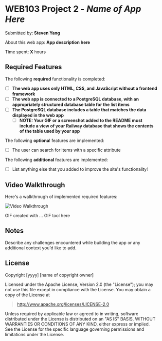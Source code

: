 # WEB103 Project 2 - _Name of App Here_

Submitted by: **Steven Yang**

About this web app: **App description here**

Time spent: **X** hours

## Required Features

The following **required** functionality is completed:

<!-- Make sure to check off completed functionality below -->

-   [ ] **The web app uses only HTML, CSS, and JavaScript without a frontend framework**
-   [ ] **The web app is connected to a PostgreSQL database, with an appropriately structured database table for the list items**
-   [ ] **The PostgreSQL database includes a table that matches the data displayed in the web app**
    -   [ ] **NOTE: Your GIF or a screenshot added to the README must include a view of your Railway database that shows the contents of the table used by your app**

The following **optional** features are implemented:

-   [ ] The user can search for items with a specific attribute

The following **additional** features are implemented:

-   [ ] List anything else that you added to improve the site's functionality!

## Video Walkthrough

Here's a walkthrough of implemented required features:

<img src='http://i.imgur.com/link/to/your/gif/file.gif' title='Video Walkthrough' width='' alt='Video Walkthrough' />

<!-- Replace this with whatever GIF tool you used! -->

GIF created with ... GIF tool here

<!-- Recommended tools:
[Kap](https://getkap.co/) for macOS
[ScreenToGif](https://www.screentogif.com/) for Windows
[peek](https://github.com/phw/peek) for Linux. -->

## Notes

Describe any challenges encountered while building the app or any additional context you'd like to add.

## License

Copyright [yyyy] [name of copyright owner]

Licensed under the Apache License, Version 2.0 (the "License"); you may not use this file except in compliance with the License. You may obtain a copy of the License at

> http://www.apache.org/licenses/LICENSE-2.0

Unless required by applicable law or agreed to in writing, software distributed under the License is distributed on an "AS IS" BASIS, WITHOUT WARRANTIES OR CONDITIONS OF ANY KIND, either express or implied. See the License for the specific language governing permissions and limitations under the License.
